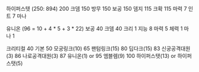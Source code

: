 하이퍼스텟 (250: 894)
    200 크뎀
    150 방무
    150 보공
    150 뎀지
    115 크확
    115 마력
    7 인트
    7 마나

유니온 (96 = 10 + 4 * 5 + 3 * 22)
    보공 40
    크뎀 40
    크리 1
    지능 8
    마력 5
    체력 1
    마나 1

크리티컬
    40 기본
    50 모궁링크(10)
    65 팬텀링크(15)
    80 딥다크(15)
    83 신궁공격대원(3)
    86 나로공격대원(3)
    87 유니온(1) or 95 엠블렘(9)
    100 하이퍼스탯(13) or 하이퍼스탯(5)
